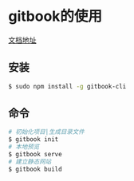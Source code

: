# gitbook的使用
[文档地址](https://github.com/GitbookIO/gitbook/blob/master/docs/setup.md)
## 安装
```bash
$ sudo npm install -g gitbook-cli
```
## 命令
```bash
# 初始化项目|生成目录文件
$ gitbook init
# 本地预览
$ gitbook serve
# 建立静态网站
$ gitbook build
```
## 
